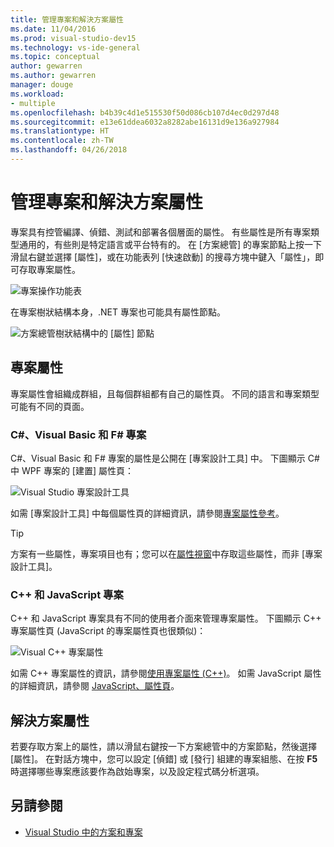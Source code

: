 ```yaml
---
title: 管理專案和解決方案屬性
ms.date: 11/04/2016
ms.prod: visual-studio-dev15
ms.technology: vs-ide-general
ms.topic: conceptual
author: gewarren
ms.author: gewarren
manager: douge
ms.workload:
- multiple
ms.openlocfilehash: b4b39c4d1e515530f50d086cb107d4ec0d297d48
ms.sourcegitcommit: e13e61ddea6032a8282abe16131d9e136a927984
ms.translationtype: HT
ms.contentlocale: zh-TW
ms.lasthandoff: 04/26/2018
---
```

# <a name="manage-project-and-solution-properties"></a>管理專案和解決方案屬性

專案具有控管編譯、偵錯、測試和部署各個層面的屬性。 有些屬性是所有專案類型通用的，有些則是特定語言或平台特有的。 在 [方案總管] 的專案節點上按一下滑鼠右鍵並選擇 [屬性]，或在功能表列 [快速啟動] 的搜尋方塊中鍵入「屬性」，即可存取專案屬性。

![專案操作功能表](../ide/media/vs2015_proj_prop_menu.gif "vs2015_proj_prop_menu")

在專案樹狀結構本身，.NET 專案也可能具有屬性節點。

![方案總管樹狀結構中的 [屬性] 節點](../ide/media/vs2015_props_se.png "VS2015_Props_SE")

## <a name="project-properties"></a>專案屬性

專案屬性會組織成群組，且每個群組都有自己的屬性頁。 不同的語言和專案類型可能有不同的頁面。

### <a name="c-visual-basic-and-f-projects"></a>C#、Visual Basic 和 F# 專案

C#、Visual Basic 和 F# 專案的屬性是公開在 [專案設計工具] 中。 下圖顯示 C# 中 WPF 專案的 [建置] 屬性頁：

![Visual Studio 專案設計工具](../ide/media/vs2015_proppage_build.png "VS2015_PropPage_Build")

如需 [專案設計工具] 中每個屬性頁的詳細資訊，請參閱[專案屬性參考](../ide/reference/project-properties-reference.md)。

> [!TIP]
> 方案有一些屬性，專案項目也有；您可以在[屬性視窗](../ide/reference/properties-window.md)中存取這些屬性，而非 [專案設計工具]。

### <a name="c-and-javascript-projects"></a>C++ 和 JavaScript 專案

C++ 和 JavaScript 專案具有不同的使用者介面來管理專案屬性。 下圖顯示 C++ 專案屬性頁 (JavaScript 的專案屬性頁也很類似)：

![Visual C&#43;&#43; 專案屬性](../ide/media/vs2015_projprops_cpp.png "VS2015_ProjProps_cpp")

如需 C++ 專案屬性的資訊，請參閱[使用專案屬性 (C++)](/cpp/ide/working-with-project-properties)。 如需 JavaScript 屬性的詳細資訊，請參閱 [JavaScript、屬性頁](../ide/reference/property-pages-javascript.md)。

## <a name="solution-properties"></a>解決方案屬性

若要存取方案上的屬性，請以滑鼠右鍵按一下方案總管中的方案節點，然後選擇 [屬性]。 在對話方塊中，您可以設定 [偵錯] 或 [發行] 組建的專案組態、在按 **F5** 時選擇哪些專案應該要作為啟始專案，以及設定程式碼分析選項。

## <a name="see-also"></a>另請參閱

- [Visual Studio 中的方案和專案](../ide/solutions-and-projects-in-visual-studio.md)
